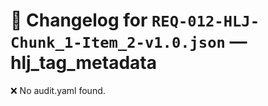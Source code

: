 # 📝 Changelog for `REQ-012-HLJ-Chunk_1-Item_2-v1.0.json` — **hlj_tag_metadata**

❌ No audit.yaml found.
